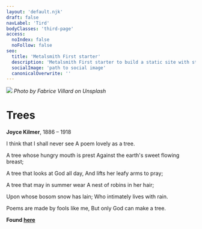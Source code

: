 ```yaml
---
layout: 'default.njk'
draft: false
navLabel: 'Tird'
bodyClasses: 'third-page'
access:
  noIndex: false
  noFollow: false
seo:
  title: 'Metalsmith First starter'
  description: 'Metalsmith First starter to build a static site with structured content'
  socialImage: 'path to social image'
  canonicalOverwrite: ''
---
```


![](/assets/images/another-tree.jpg)
_Photo by Fabrice Villard on Unsplash_

# Trees

**Joyce Kilmer**, 1886 – 1918

I think that I shall never see
A poem lovely as a tree.

A tree whose hungry mouth is prest
Against the earth's sweet flowing breast;

A tree that looks at God all day,
And lifts her leafy arms to pray;

A tree that may in summer wear
A nest of robins in her hair;

Upon whose bosom snow has lain;
Who intimately lives with rain.

Poems are made by fools like me,
But only God can make a tree.

**Found [here](https://poets.org/poem/trees)**
